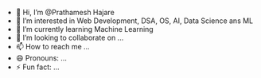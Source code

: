 - 👋 Hi, I’m @Prathamesh Hajare
- 👀 I’m interested in Web Development, DSA, OS, AI, Data Science ans ML
- 🌱 I’m currently learning Machine Learning
- 💞️ I’m looking to collaborate on ...
- 📫 How to reach me ...
- 😄 Pronouns: ...
- ⚡ Fun fact: ...

<!---
LuCiFeR-ICanCode/LuCiFeR-ICanCode is a ✨ special ✨ repository because its `README.md` (this file) appears on your GitHub profile.
You can click the Preview link to take a look at your changes.
--->
